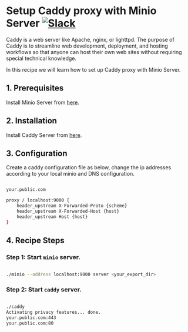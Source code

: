# Setup Caddy proxy with Minio Server  [![Slack](https://slack.minio.io/slack?type=svg)](https://slack.minio.io)

Caddy is a web server like Apache, nginx, or lighttpd. The purpose of Caddy is to streamline  web development, deployment, and hosting workflows so that anyone can host their own web sites without requiring special technical knowledge.

In this recipe we will learn how to set up Caddy proxy with Minio Server.

## 1. Prerequisites

Install Minio Server from [here](http://docs.minio.io/docs/minio).

## 2. Installation

Install Caddy Server from [here](https://caddyserver.com/download).

## 3. Configuration

Create a caddy configuration file as below, change the ip addresses according to your local minio and DNS configuration.

```sh

your.public.com 

proxy / localhost:9000 {
    header_upstream X-Forwarded-Proto {scheme}
    header_upstream X-Forwarded-Host {host}
    header_upstream Host {host}
}

```

## 4. Recipe Steps

### Step 1: Start `minio` server.


```sh

./minio --address localhost:9000 server <your_export_dir>

```

### Step 2: Start `caddy` server.

```sh

./caddy
Activating privacy features... done.
your.public.com:443
your.public.com:80

```
